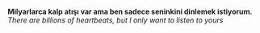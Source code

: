 **Milyarlarca kalp atışı var ama ben sadece seninkini dinlemek istiyorum.**\
*There are billions of heartbeats, but I only want to listen to yours*